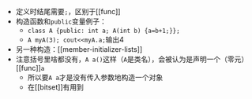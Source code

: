 - 定义时结尾需要`;`，区别于[[func]]
- 构造函数和`public`变量例子：
  - `class A {public: int a; A(int b) {a=b+1;}};`
  - `A myA(3); cout<<myA.a;`输出4
- 另一种构造：[[member-initializer-lists]]
- 注意括号里啥都没有，`A a()`这样（`A`是类名），会被认为是声明一个（零元）[[func]]`a`
  - 所以要`A a`才是没有传入参数地构造一个对象
  - 在[[bitset]]有用到